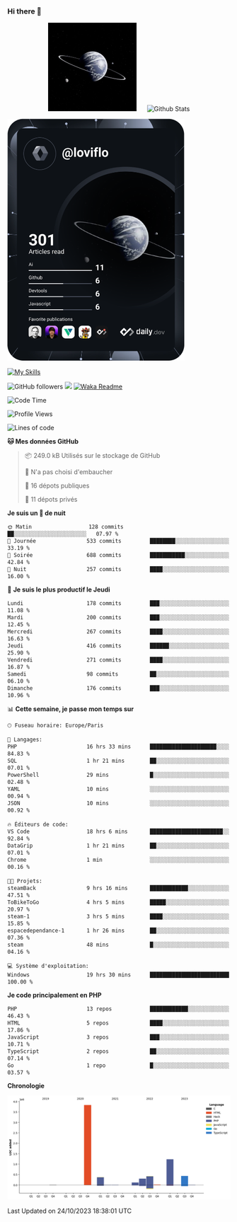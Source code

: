 ### Hi there 👋

<p align="center">
  <img src="https://github.com/Loviflo/Loviflo/blob/main/img/portrait.jpg" alt="Loviflo" height="200" style="margin-right: 20px"/>
  <img src="https://github-readme-stats.vercel.app/api?username=Loviflo&show_icons=true&theme=graywhite" alt="Github Stats" />
</p>

<a href="https://app.daily.dev/loviflo"><img src="https://github.com/loviflo/loviflo/blob/main/devcard.svg" width="400" alt="Loviflo's Dev Card"/></a>


[![My Skills](https://skillicons.dev/icons?i=php,laravel,symfony,mysql,js,ts,html,css,sass,angular,docker,webpack,vscode,figma,git,github,gitlab)](https://skillicons.dev)


![GitHub followers](https://img.shields.io/github/followers/Loviflo?label=Follow&style=social)
![](https://visitor-badge.glitch.me/badge?page_id=Loviflo.Loviflo)
[![Waka Readme](https://github.com/Loviflo/Loviflo/actions/workflows/update-stats.yml/badge.svg)](https://github.com/Loviflo/Loviflo/actions/workflows/update-stats.yml)

<!--START_SECTION:waka-->
![Code Time](http://img.shields.io/badge/Code%20Time-1%2C559%20hrs%204%20mins-blue)

![Profile Views](http://img.shields.io/badge/Vues%20du%20profil-0-blue)

![Lines of code](https://img.shields.io/badge/Depuis%20Hello%20World%2C%20j%27ai%20%C3%A9crit-6.7%20million%20Lignes%20de%20code-blue)

**🐱 Mes données GitHub** 

> 📦 249.0 kB Utilisés sur le stockage de GitHub 
 > 
> 🚫 N'a pas choisi d'embaucher
 > 
> 📜 16 dépots publiques 
 > 
> 🔑 11 dépots privés 
 > 
**Je suis un 🦉 de nuit** 

```text
🌞 Matin                  128 commits         ██░░░░░░░░░░░░░░░░░░░░░░░   07.97 % 
🌆 Journée                533 commits         ████████░░░░░░░░░░░░░░░░░   33.19 % 
🌃 Soirée                 688 commits         ███████████░░░░░░░░░░░░░░   42.84 % 
🌙 Nuit                   257 commits         ████░░░░░░░░░░░░░░░░░░░░░   16.00 % 
```
📅 **Je suis le plus productif le Jeudi** 

```text
Lundi                    178 commits         ███░░░░░░░░░░░░░░░░░░░░░░   11.08 % 
Mardi                    200 commits         ███░░░░░░░░░░░░░░░░░░░░░░   12.45 % 
Mercredi                 267 commits         ████░░░░░░░░░░░░░░░░░░░░░   16.63 % 
Jeudi                    416 commits         ██████░░░░░░░░░░░░░░░░░░░   25.90 % 
Vendredi                 271 commits         ████░░░░░░░░░░░░░░░░░░░░░   16.87 % 
Samedi                   98 commits          ██░░░░░░░░░░░░░░░░░░░░░░░   06.10 % 
Dimanche                 176 commits         ███░░░░░░░░░░░░░░░░░░░░░░   10.96 % 
```


📊 **Cette semaine, je passe mon temps sur** 

```text
🕑︎ Fuseau horaire: Europe/Paris

💬 Langages: 
PHP                      16 hrs 33 mins      █████████████████████░░░░   84.83 % 
SQL                      1 hr 21 mins        ██░░░░░░░░░░░░░░░░░░░░░░░   07.01 % 
PowerShell               29 mins             █░░░░░░░░░░░░░░░░░░░░░░░░   02.48 % 
YAML                     10 mins             ░░░░░░░░░░░░░░░░░░░░░░░░░   00.94 % 
JSON                     10 mins             ░░░░░░░░░░░░░░░░░░░░░░░░░   00.92 % 

🔥 Éditeurs de code: 
VS Code                  18 hrs 6 mins       ███████████████████████░░   92.84 % 
DataGrip                 1 hr 21 mins        ██░░░░░░░░░░░░░░░░░░░░░░░   07.01 % 
Chrome                   1 min               ░░░░░░░░░░░░░░░░░░░░░░░░░   00.16 % 

🐱‍💻 Projets: 
steamBack                9 hrs 16 mins       ████████████░░░░░░░░░░░░░   47.51 % 
ToBikeToGo               4 hrs 5 mins        █████░░░░░░░░░░░░░░░░░░░░   20.97 % 
steam-1                  3 hrs 5 mins        ████░░░░░░░░░░░░░░░░░░░░░   15.85 % 
espacedependance-1       1 hr 26 mins        ██░░░░░░░░░░░░░░░░░░░░░░░   07.36 % 
steam                    48 mins             █░░░░░░░░░░░░░░░░░░░░░░░░   04.16 % 

💻 Système d'exploitation: 
Windows                  19 hrs 30 mins      █████████████████████████   100.00 % 
```

**Je code principalement en PHP** 

```text
PHP                      13 repos            ████████████░░░░░░░░░░░░░   46.43 % 
HTML                     5 repos             ████░░░░░░░░░░░░░░░░░░░░░   17.86 % 
JavaScript               3 repos             ███░░░░░░░░░░░░░░░░░░░░░░   10.71 % 
TypeScript               2 repos             ██░░░░░░░░░░░░░░░░░░░░░░░   07.14 % 
Go                       1 repo              █░░░░░░░░░░░░░░░░░░░░░░░░   03.57 % 
```



**Chronologie**

![Lines of Code chart](https://raw.githubusercontent.com/Loviflo/Loviflo/main/assets/bar_graph.png)


 Last Updated on 24/10/2023 18:38:01 UTC
<!--END_SECTION:waka-->
